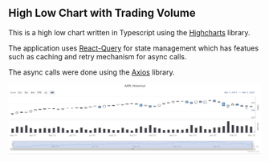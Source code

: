 ## High Low Chart with Trading Volume

This is a high low chart written in Typescript using the [Highcharts](https://www.highcharts.com/) library.

The application uses [React-Query](https://tanstack.com/query/v4/?from=reactQueryV3&original=https://react-query-v3.tanstack.com/) for state management which has featues such as caching and retry mechanism for async calls.

The async calls were done using the [Axios](https://axios-http.com/docs/intro) library.

![high-low-chart.gif](https://github.com/madhavms/high-low-chart/blob/master/images/high%20low%20chart.gif)

